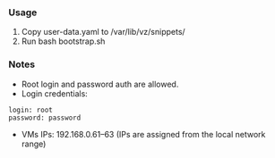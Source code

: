 ### Usage
1. Copy user-data.yaml to /var/lib/vz/snippets/
2. Run bash bootstrap.sh

### Notes
- Root login and password auth are allowed.
- Login credentials:
```
login: root
password: password
```
- VMs IPs: 192.168.0.61–63 (IPs are assigned from the local network range)

